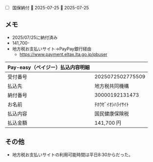 - [ ] 国保納付 🛫 2025-07-25 📅 2025-07-25

## メモ
- 2025/07/25に納付済み
- 141,700-
- 地方税お支払いサイト->PayPay銀行経由
	- https://www.payment.eltax.lta.go.jp/pbuser


| Pay-easy（ペイジー）払込内容明細 |                  |
| -------------------- | ---------------- |
| 受付番号                 | 2025072502775509 |
| 払込先                  | 地方税共同機構          |
| 納付番号                 | 30000192131473   |
| お名前                  | ﾁﾎｳｾﾞｲｵｼﾊﾗｲｻｲﾄ   |
| 払込内容                 | 国民健康保険税          |
| 払込金額                 | 141,700 円        |

## その他
- 地方税お支払いサイトの利用可能時間は平日8:30からだった。

